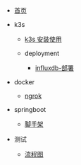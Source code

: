 
- [首页](README.md)

- k3s

  - [k3s 安装使用](k3s/k3s.md)
  
  - deployment
    - [influxdb-部署](k3s/deployment/influxdb-部署.md)

- docker

  - [ngrok](docker/ngrok-docker.md)

- springboot
  - [脚手架](springboot/项目生成脚手架.md)

- 测试

  - [流程图](test/流程图.md)